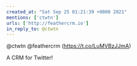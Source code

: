 ```yaml
---
created_at: "Sat Sep 25 01:21:39 +0000 2021"
mentions: ['ctwtn']
urls: ['http://feathercrm.io']
in_reply_to: @ctwtn
---
```


@ctwtn @feathercrm (https://t.co/LuMVBzJJmA)

A CRM for Twitter!
